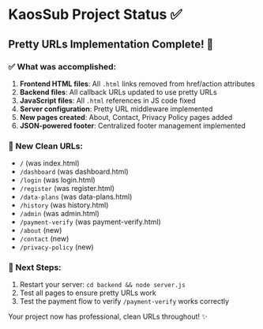 # KaosSub Project Status ✅

## Pretty URLs Implementation Complete! 🎉

### ✅ What was accomplished:
1. **Frontend HTML files**: All `.html` links removed from href/action attributes
2. **Backend files**: All callback URLs updated to use pretty URLs  
3. **JavaScript files**: All `.html` references in JS code fixed
4. **Server configuration**: Pretty URL middleware implemented
5. **New pages created**: About, Contact, Privacy Policy pages added
6. **JSON-powered footer**: Centralized footer management implemented

### 🔗 New Clean URLs:
- `/` (was index.html)
- `/dashboard` (was dashboard.html)
- `/login` (was login.html) 
- `/register` (was register.html)
- `/data-plans` (was data-plans.html)
- `/history` (was history.html)
- `/admin` (was admin.html)
- `/payment-verify` (was payment-verify.html)
- `/about` (new)
- `/contact` (new)
- `/privacy-policy` (new)

### 🚀 Next Steps:
1. Restart your server: `cd backend && node server.js`
2. Test all pages to ensure pretty URLs work
3. Test the payment flow to verify `/payment-verify` works correctly

Your project now has professional, clean URLs throughout! ✨
